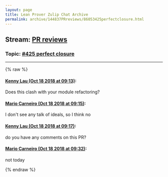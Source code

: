 ```yaml
---
layout: page
title: Lean Prover Zulip Chat Archive 
permalink: archive/144837PRreviews/86053425perfectclosure.html
---
```


## Stream: [PR reviews](index.html)
### Topic: [#425 perfect closure](86053425perfectclosure.html)

---


{% raw %}
#### [ Kenny Lau (Oct 18 2018 at 09:13)](https://leanprover.zulipchat.com/#narrow/stream/144837-PR%20reviews/topic/%23425%20perfect%20closure/near/136024821):
<p>Does this clash with your module refactoring?</p>

#### [ Mario Carneiro (Oct 18 2018 at 09:15)](https://leanprover.zulipchat.com/#narrow/stream/144837-PR%20reviews/topic/%23425%20perfect%20closure/near/136024897):
<p>I don't see any talk of ideals, so I think no</p>

#### [ Kenny Lau (Oct 18 2018 at 09:17)](https://leanprover.zulipchat.com/#narrow/stream/144837-PR%20reviews/topic/%23425%20perfect%20closure/near/136024976):
<p>do you have any comments on this PR?</p>

#### [ Mario Carneiro (Oct 18 2018 at 09:32)](https://leanprover.zulipchat.com/#narrow/stream/144837-PR%20reviews/topic/%23425%20perfect%20closure/near/136025707):
<p>not today</p>


{% endraw %}
